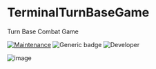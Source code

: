 # TerminalTurnBaseGame
Turn Base Combat Game

[![Maintenance](https://img.shields.io/badge/Maintained%3F-yes-green.svg)](https://GitHub.com/Naereen/StrapDown.js/graphs/commit-activity)
![Generic badge](https://img.shields.io/badge/Development%3f-Complete-green.svg)
![Developer](https://img.shields.io/badge/Developer-ChristianJude23-blue)


![image](https://github.com/ChristianJude23/TerminalTurnBaseGame/assets/152279955/3d5039c0-46a7-40c5-80ac-93f35b5f870e)


